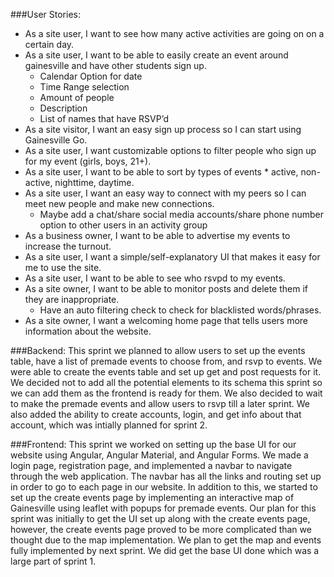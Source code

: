 ###User Stories:
- As a site user, I want to see how many active activities are going on on a certain day.
- As a site user, I want to be able to easily create an event around gainesville and have other students sign up.
  * Calendar Option for date
  * Time Range selection
  * Amount of people
  * Description
  * List of names that have RSVP’d
- As a site visitor, I want an easy sign up process so I can start using Gainesville Go.
- As a site user, I want customizable options to filter people who sign up for my event (girls, boys, 21+).
- As a site user, I want to be able to sort by types of events * active, non-active, nighttime, daytime.
- As a site user, I want an easy way to connect with my peers so I can meet new people and make new connections.
  * Maybe add a chat/share social media accounts/share phone number option to other users in an activity group
- As a business owner, I want to be able to advertise my events to increase the turnout.
- As a site user, I want a simple/self-explanatory UI that makes it easy for me to use the site.
- As a site user, I want to be able to see who rsvpd to my events.
- As a site owner, I want to be able to monitor posts and delete them if they are inappropriate.
  * Have an auto filtering check to check for blacklisted words/phrases.
- As a site owner, I want a welcoming home page that tells users more information about the website.

###Backend:
This sprint we planned to allow users to set up the events table, have a list of premade events to choose from, and rsvp to events. We were able to create the events table and set up get and post requests for it. We decided not to add all the potential elements to its schema this sprint so we can add them as the frontend is ready for them. We also decided to wait to make the premade events and allow users to rsvp till a later sprint. We also added the ability to create accounts, login, and get info about that account, which was intially planned for sprint 2.

###Frontend:
This sprint we worked on setting up the base UI for our website using Angular, Angular Material, and Angular Forms. We made a login page, registration page, and implemented a navbar to navigate through the web application. The navbar has all the links and routing set up in order to go to each page in our website. In addition to this, we started to set up the create events page by implementing an interactive map of Gainesville using leaflet with popups for premade events. Our plan for this sprint was initially to get the UI set up along with the create events page, however, the create events page proved to be more complicated than we thought due to the map implementation. We plan to get the map and events fully implemented by next sprint. We did get the base UI done which was a large part of sprint 1.

